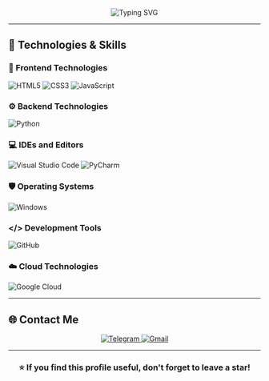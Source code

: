 <!-- Profile Banner -->
<div align="center">
  <img src="https://readme-typing-svg.demolab.com?font=Fira+Code&size=26&pause=1000&color=00C4FF&center=true&vCenter=true&width=600&lines=Hello!+I'm+ruxshona!;IT+student+%26+student;student+in+Programming+and+IT" alt="Typing SVG" />
</div>


---

## 🚀 Technologies & Skills

### 🎨 Frontend Technologies
![HTML5](https://img.shields.io/badge/HTML5-E34F26?style=for-the-badge&logo=html5&logoColor=white)
![CSS3](https://img.shields.io/badge/CSS3-1572B6?style=for-the-badge&logo=css3&logoColor=white)
![JavaScript](https://img.shields.io/badge/JavaScript-F7DF1E?style=for-the-badge&logo=javascript&logoColor=black)


### ⚙️ Backend Technologies
![Python](https://img.shields.io/badge/Python-3776AB?style=for-the-badge&logo=python&logoColor=white)



### 💻 IDEs and Editors
![Visual Studio Code](https://img.shields.io/badge/VS_Code-0078D4?style=for-the-badge&logo=visual%20studio%20code&logoColor=white)
![PyCharm](https://img.shields.io/badge/PyCharm-143?style=for-the-badge&logo=pycharm&logoColor=black&color=black&labelColor=green)


### 🛡️ Operating Systems

![Windows](https://img.shields.io/badge/Windows-0078D6?style=for-the-badge&logo=windows&logoColor=white)


### </> Development Tools

![GitHub](https://img.shields.io/badge/GitHub-100000?style=for-the-badge&logo=github&logoColor=white)


### ☁️ Cloud Technologies

![Google Cloud](https://img.shields.io/badge/GoogleCloud-%234285F4.svg?style=for-the-badge&logo=google-cloud&logoColor=white)


---

## 🌐 Contact Me

<div align="center">
  <a href="https://t.me/Jruxshona">
    <img src="https://img.shields.io/badge/Telegram-2CA5E0?style=for-the-badge&logo=telegram&logoColor=white" alt="Telegram"/>
  </a>
 <a href="mailto:ruxshonajorabekova781@gmail.com">
    <img src="https://img.shields.io/badge/Gmail-D14836?style=for-the-badge&logo=gmail&logoColor=white" alt="Gmail"/>
  </a>
</div>

---

<div align="center">
  <h3>⭐ If you find this profile useful, don't forget to leave a star!</h3>
</div>
